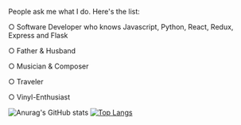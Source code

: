 People ask me what I do. Here's the list:

○ Software Developer who knows Javascript, Python, React, Redux, Express and Flask 

○ Father & Husband

○ Musician & Composer

○ Traveler

○ Vinyl-Enthusiast 

![Anurag's GitHub stats](https://github-readme-stats.vercel.app/api?username=payne-j&count_private=true)
[![Top Langs](https://github-readme-stats.vercel.app/api/top-langs/?username=payne-j&layout=compact&hide=CSS,SCSS)](https://github.com/anuraghazra/github-readme-stats)

